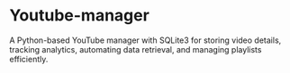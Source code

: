 # Youtube-manager
A Python-based YouTube manager with SQLite3 for storing video details, tracking analytics, automating data retrieval, and managing playlists efficiently.
